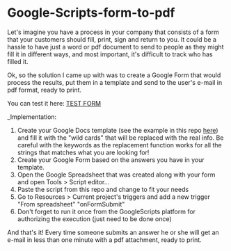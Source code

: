 # Google-Scripts-form-to-pdf

Let's imagine you have a process in your company that consists of a form that your customers should fill, print, sign and return to you. It could be a hassle to have just a word or pdf document to send to people as they might fill it in different ways, and most important, it's difficult to track who has filled it.

Ok, so the solution I came up with was to create a Google Form that would process the results, put them in a template and send to the user's e-mail in pdf format, ready to print.

You can test it here: <a href="https://docs.google.com/forms/d/1v73wh1E8B4eMUfQBIPSrQHNOWPN5nBnbLAmPO7MKxcY/viewform" target="_blank">TEST FORM</a>

_Implementation:

1. Create your Google Docs template (see the example in this repo <a href="https://docs.google.com/document/d/1F08ZphFd-KWl9q2C0FUbpBV7sLShv5aeOgkOCDPVpC0/edit?usp=sharing" target="_blank">here</a>) and fill it with the "wild cards" that will be replaced with the real info. Be careful with the keywords as the replacement function works for all the strings that matches what you are looking for!
2. Create your Google Form based on the answers you have in your template.
3. Open the Google Spreadsheet that was created along with your form and open Tools > Script editor...
4. Paste the script from this repo and change to fit your needs
5. Go to Resources > Current project's triggers and add a new trigger "From spreadsheet" "onFormSubmit"
6. Don't forget to run it once from the GoogleScripts platform for authorizing the execution (just need to be done once)

And that's it! Every time someone submits an answer he or she will get an e-mail in less than one minute with a pdf attachment, ready to print.
